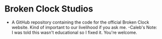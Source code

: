 # Broken Clock Studios

- A GitHub repository containing the code for the official Broken Clock website. Kind of important to our livelihood if you ask me.
-Caleb's Note: I was told this wasn't educational so I fixed it. You're welcome.

